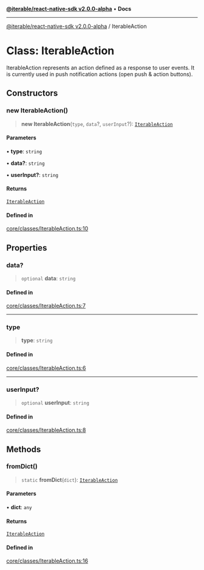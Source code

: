 [**@iterable/react-native-sdk v2.0.0-alpha**](../README.md) • **Docs**

***

[@iterable/react-native-sdk v2.0.0-alpha](../globals.md) / IterableAction

# Class: IterableAction

IterableAction represents an action defined as a response to user events.
It is currently used in push notification actions (open push & action buttons).

## Constructors

### new IterableAction()

> **new IterableAction**(`type`, `data`?, `userInput`?): [`IterableAction`](IterableAction.md)

#### Parameters

• **type**: `string`

• **data?**: `string`

• **userInput?**: `string`

#### Returns

[`IterableAction`](IterableAction.md)

#### Defined in

[core/classes/IterableAction.ts:10](https://github.com/Iterable/react-native-sdk/blob/33a336d972ce3f91e45be0626b4337400455463a/src/core/classes/IterableAction.ts#L10)

## Properties

### data?

> `optional` **data**: `string`

#### Defined in

[core/classes/IterableAction.ts:7](https://github.com/Iterable/react-native-sdk/blob/33a336d972ce3f91e45be0626b4337400455463a/src/core/classes/IterableAction.ts#L7)

***

### type

> **type**: `string`

#### Defined in

[core/classes/IterableAction.ts:6](https://github.com/Iterable/react-native-sdk/blob/33a336d972ce3f91e45be0626b4337400455463a/src/core/classes/IterableAction.ts#L6)

***

### userInput?

> `optional` **userInput**: `string`

#### Defined in

[core/classes/IterableAction.ts:8](https://github.com/Iterable/react-native-sdk/blob/33a336d972ce3f91e45be0626b4337400455463a/src/core/classes/IterableAction.ts#L8)

## Methods

### fromDict()

> `static` **fromDict**(`dict`): [`IterableAction`](IterableAction.md)

#### Parameters

• **dict**: `any`

#### Returns

[`IterableAction`](IterableAction.md)

#### Defined in

[core/classes/IterableAction.ts:16](https://github.com/Iterable/react-native-sdk/blob/33a336d972ce3f91e45be0626b4337400455463a/src/core/classes/IterableAction.ts#L16)
